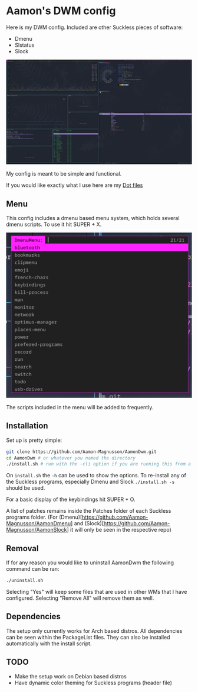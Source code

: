 # Aamon's DWM config

Here is my DWM config.
Included are other Suckless pieces of software:

- Dmenu
- Slstatus
- Slock

![Screen shot of config](GeneralView.png)

My config is meant to be simple and functional.

If you would like exactly what I use here are my [Dot files](https://github.com/Aamon-Magnusson/Dotfiles)

## Menu

This config includes a dmenu based menu system, which holds several dmenu scripts. To use it hit SUPER + X.

![Screen shot of menu](dmenuMenu.png)

The scripts included in the menu will be added to frequently.

## Installation

Set up is pretty simple:

```bash
git clone https://github.com/Aamon-Magnusson/AamonDwm.git
cd AamonDwm # or whatever you named the directory
./install.sh # run with the -cli option if you are running this from a tty
```

On `install.sh` the `-h` can be used to show the options.
To re-install any of the Suckless programs, especially Dmenu and Slock `./install.sh -s` should be used.

For a basic display of the keybindings hit SUPER + O.

A list of patches remains inside the Patches folder of each Suckless programs folder.
(For (Dmenu)[https://github.com/Aamon-Magnusson/AamonDmenu] and (Slock)[https://github.com/Aamon-Magnusson/AamonSlock] it will only be seen in the respective repo)

## Removal

If for any reason you would like to uninstall AamonDwm the following command can be ran:

```bash
./uninstall.sh
```

Selecting "Yes" will keep some files that are used in other WMs that I have configured. Selecting "Remove All" will remove them as well.

## Dependencies

The setup only currently works for Arch based distros.
All dependencies can be seen within the PackageList files. 
They can also be installed automatically with the install script.

## TODO

- Make the setup work on Debian based distros
- Have dynamic color theming for Suckless programs (header file)
